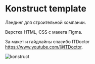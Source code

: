 # Konstruct template

Лэндинг для строительной компании.

Верстка HTML, CSS с макета Figma.

За макет и гайдлайны спасибо ITDoctor https://www.youtube.com/@ITDoctor.

![konstruct](https://github.com/Oxana2014/landing1/assets/8871877/61feadad-1890-4125-ac4e-8d9fbb99f7e8)
